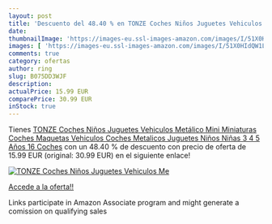 ```yaml
---
layout: post
title: 'Descuento del 48.40 % en TONZE Coches Niños Juguetes Vehiculos Me'
date: 
thumbnailImage: 'https://images-eu.ssl-images-amazon.com/images/I/51X0HIdQW1L._SL200_.jpg'
images: [ 'https://images-eu.ssl-images-amazon.com/images/I/51X0HIdQW1L._SL200_.jpg' ]
comments: true
category: ofertas
author: ring
slug: B075DD3WJF
description:
actualPrice: 15.99 EUR
comparePrice: 30.99 EUR
inStock: true
---
```


Tienes [TONZE Coches Niños Juguetes Vehiculos Metálico Mini Miniaturas Coches Maquetas Vehiculos Coches Metalicos Juguetes Niños Niñas 3 4 5 Años 16 Coches](https://www.amazon.es/dp/B075DD3WJF/?tag=tolees-21) con un 48.40 % de descuento con precio de oferta de 15.99 EUR (original: 30.99 EUR) en el siguiente enlace!

[![TONZE Coches Niños Juguetes Vehiculos Me](https://images-eu.ssl-images-amazon.com/images/I/51X0HIdQW1L._SL200_.jpg)](https://www.amazon.es/dp/B075DD3WJF/?tag=tolees-21)

[Accede a la oferta!!](https://www.amazon.es/dp/B075DD3WJF/?tag=tolees-21)

Links participate in Amazon Associate program and might generate a comission on qualifying sales


